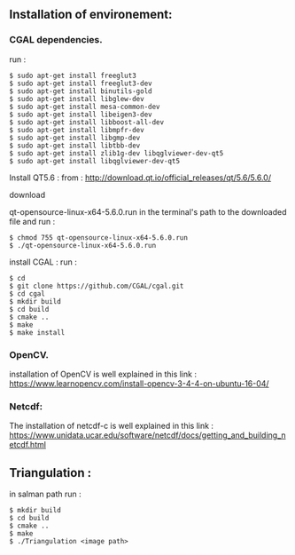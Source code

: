 ## Installation of environement: 
### CGAL dependencies.
run : 
```console
$ sudo apt-get install freeglut3
$ sudo apt-get install freeglut3-dev
$ sudo apt-get install binutils-gold
$ sudo apt-get install libglew-dev
$ sudo apt-get install mesa-common-dev
$ sudo apt-get install libeigen3-dev
$ sudo apt-get install libboost-all-dev
$ sudo apt-get install libmpfr-dev
$ sudo apt-get install libgmp-dev
$ sudo apt-get install libtbb-dev
$ sudo apt-get install zlib1g-dev libqglviewer-dev-qt5
$ sudo apt-get install libqglviewer-dev-qt5 
```
Install QT5.6 : 
from : http://download.qt.io/official_releases/qt/5.6/5.6.0/ 

download 

qt-opensource-linux-x64-5.6.0.run
in the terminal's path to the downloaded file and run : 
```console
$ chmod 755 qt-opensource-linux-x64-5.6.0.run
$ ./qt-opensource-linux-x64-5.6.0.run
```
install CGAL : 
run : 
```console
$ cd 
$ git clone https://github.com/CGAL/cgal.git
$ cd cgal
$ mkdir build 
$ cd build 
$ cmake .. 
$ make 
$ make install
```
### OpenCV.
installation of OpenCV is well explained in this link : https://www.learnopencv.com/install-opencv-3-4-4-on-ubuntu-16-04/
### Netcdf:
The installation of netcdf-c is well explained in this link : https://www.unidata.ucar.edu/software/netcdf/docs/getting_and_building_netcdf.html

## Triangulation : 
in salman path run :
```console
$ mkdir build 
$ cd build 
$ cmake .. 
$ make 
$ ./Triangulation <image path>
```







